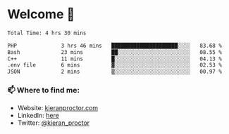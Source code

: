 # Welcome 🦘

<!--START_SECTION:waka-->

```txt
Total Time: 4 hrs 30 mins

PHP              3 hrs 46 mins   █████████████████████░░░░   83.68 %
Bash             23 mins         ██░░░░░░░░░░░░░░░░░░░░░░░   08.55 %
C++              11 mins         █░░░░░░░░░░░░░░░░░░░░░░░░   04.13 %
.env file        6 mins          ▓░░░░░░░░░░░░░░░░░░░░░░░░   02.53 %
JSON             2 mins          ▒░░░░░░░░░░░░░░░░░░░░░░░░   00.97 %
```

<!--END_SECTION:waka-->

### 📫 Where to find me:

-   Website: [kieranproctor.com](https://kieranproctor.com/)
-   LinkedIn: [here](https://www.linkedin.com/in/kieran-proctor-086b5a159/)
-   Twitter: [@kieran_proctor](https://twitter.com/kieran_proctor)
